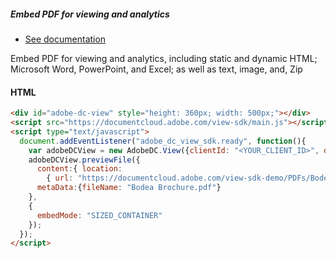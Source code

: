 <TextBlock slots="heading, buttons, text" theme="dark" hasCodeBlock className="bgBlue showMobileView"/>

##### Embed PDF for viewing and analytics

- [See documentation](/document-services/docs/overview/pdf-embed-api/)

Embed PDF for viewing and analytics, including static and dynamic HTML; Microsoft Word, PowerPoint, and Excel; as well as text, image, and, Zip



<CodeBlock slots="heading, code" repeat="1" languages="html" />

#### HTML

```html
<div id="adobe-dc-view" style="height: 360px; width: 500px;"></div>
<script src="https://documentcloud.adobe.com/view-sdk/main.js"></script>
<script type="text/javascript">
  document.addEventListener("adobe_dc_view_sdk.ready", function(){
    var adobeDCView = new AdobeDC.View({clientId: "<YOUR_CLIENT_ID>", divId: "adobe-dc-view"});
    adobeDCView.previewFile({
      content:{ location:
        { url: "https://documentcloud.adobe.com/view-sdk-demo/PDFs/Bodea%20Brochure.pdf"}},
      metaData:{fileName: "Bodea Brochure.pdf"}
    },
    {
      embedMode: "SIZED_CONTAINER"
    });
  });
</script>
```